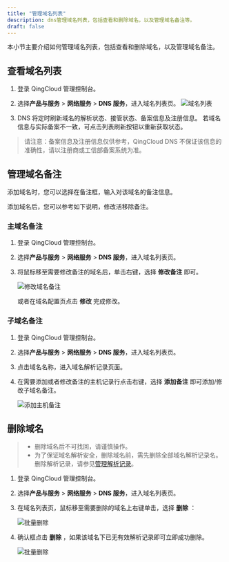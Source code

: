 ```yaml
---
title: "管理域名列表"
description: dns管理域名列表，包括查看和删除域名，以及管理域名备注等。
draft: false
---
```


本小节主要介绍如何管理域名列表，包括查看和删除域名，以及管理域名备注。

## 查看域名列表

1. 登录 QingCloud 管理控制台。
2. 选择**产品与服务** > **网络服务** > **DNS 服务**，进入域名列表页。
   ![域名列表](../_images/domain_status.png)

3. DNS 将定时刷新域名的解析状态、接管状态、备案信息及注册信息。
   若域名信息与实际备案不一致，可点击列表刷新按钮以重新获取状态。

> 请注意：备案信息及注册信息仅供参考，QingCloud DNS 不保证该信息的准确性，请以注册商或工信部备案系统为准。

## 管理域名备注

添加域名时，您可以选择在备注框，输入对该域名的备注信息。

添加域名后，您可以参考如下说明，修改活移除备注。

### 主域名备注

1. 登录 QingCloud 管理控制台。
2. 选择**产品与服务** > **网络服务** > **DNS 服务**，进入域名列表页。
3. 将鼠标移至需要修改备注的域名后，单击右键，选择 **修改备注** 即可。

   ![修改域名备注](../_images/host_remarks.png)

   或者在域名配置页点击 **修改** 完成修改。

### 子域名备注

1. 登录 QingCloud 管理控制台。
2. 选择**产品与服务** > **网络服务** > **DNS 服务**，进入域名列表页。
3. 点击域名名称，进入域名解析记录页面。
4. 在需要添加或者修改备注的主机记录行点击右键，选择 **添加备注** 即可添加/修改子域名备注。

   ![添加主机备注](../_images/ip_remarks.png)

## 删除域名

> - 删除域名后不可找回，请谨慎操作。
> - 为了保证域名解析安全，删除域名前，需先删除全部域名解析记录名。删除解析记录，请参见[管理解析记录](../mgtRecodeList)。

1. 登录 QingCloud 管理控制台。
2. 选择**产品与服务** > **网络服务** > **DNS 服务**，进入域名列表页。
3. 在域名列表页，鼠标移至需要删除的域名上右键单击，选择 **删除** ：

   ![批量删除](../_images/click_delete.png)

4. 确认框点击 **删除** ，如果该域名下已无有效解析记录即可立即成功删除。

   ![批量删除](../_images/delete_domain.png)
